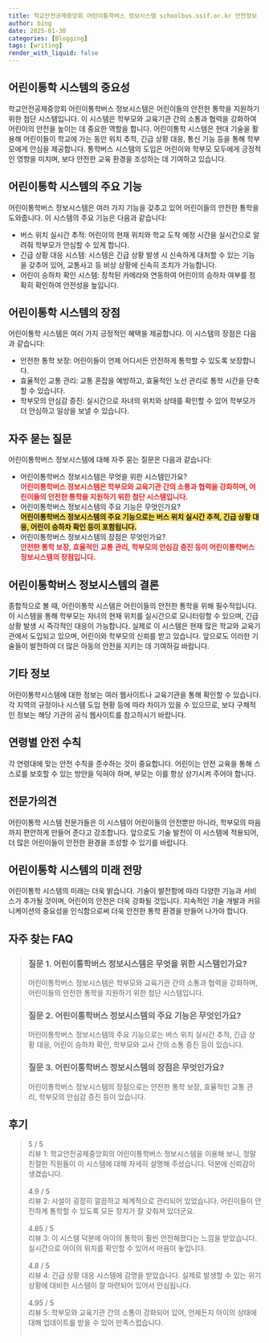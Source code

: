 ```yaml
---
title: 학교안전공제중앙회 어린이통학버스 정보시스템 schoolbus.ssif.or.kr 안전정보
author: bing
date: 2025-01-30
categories: [Blogging]
tags: [writing]
render_with_liquid: false
---
```



<h2 id='어린이통학시스템의중요성'>어린이통학 시스템의 중요성</h2>

<p>학교안전공제중앙회 어린이통학버스 정보시스템은 어린이들의 안전한 통학을 지원하기 위한 첨단 시스템입니다. 이 시스템은 학부모와 교육기관 간의 소통과 협력을 강화하여 어린이의 안전을 높이는 데 중요한 역할을 합니다. 어린이통학 시스템은 현대 기술을 활용해 어린이들이 학교에 가는 동안 위치 추적, 긴급 상황 대응, 통신 기능 등을 통해 학부모에게 안심을 제공합니다. 통학버스 시스템의 도입은 어린이와 학부모 모두에게 긍정적인 영향을 미치며, 보다 안전한 교육 환경을 조성하는 데 기여하고 있습니다.</p>

<h2 id='주요기능'>어린이통학 시스템의 주요 기능</h2>

<p>어린이통학버스 정보시스템은 여러 가지 기능을 갖추고 있어 어린이들의 안전한 통학을 도와줍니다. 이 시스템의 주요 기능은 다음과 같습니다:</p>

<ul>
    <li>버스 위치 실시간 추적: 어린이의 현재 위치와 학교 도착 예정 시간을 실시간으로 알려줘 학부모가 안심할 수 있게 합니다.</li>
    <li>긴급 상황 대응 시스템: 시스템은 긴급 상황 발생 시 신속하게 대처할 수 있는 기능을 갖추어 있어, 교통사고 등 비상 상황에 신속히 조치가 가능합니다.</li>
    <li>어린이 승하차 확인 시스템: 장착된 카메라와 연동하여 어린이의 승하차 여부를 정확히 확인하여 안전성을 높입니다.</li>
</ul>

<h2 id='장점'>어린이통학 시스템의 장점</h2>

<p>어린이통학 시스템은 여러 가지 긍정적인 혜택을 제공합니다. 이 시스템의 장점은 다음과 같습니다:</p>

<ul>
    <li>안전한 통학 보장: 어린이들이 언제 어디서든 안전하게 통학할 수 있도록 보장합니다.</li>
    <li>효율적인 교통 관리: 교통 혼잡을 예방하고, 효율적인 노선 관리로 통학 시간을 단축할 수 있습니다.</li>
    <li>학부모의 안심감 증진: 실시간으로 자녀의 위치와 상태를 확인할 수 있어 학부모가 더 안심하고 일상을 보낼 수 있습니다.</li>
</ul>

<h2 id='자주묻는질문'>자주 묻는 질문</h2>

<p>어린이통학버스 정보시스템에 대해 자주 묻는 질문은 다음과 같습니다:</p>

<ul>
    <li>어린이통학버스 정보시스템은 무엇을 위한 시스템인가요?<br><b><span style="color: #ee2323;">어린이통학버스 정보시스템은 학부모와 교육기관 간의 소통과 협력을 강화하며, 어린이들의 안전한 통학을 지원하기 위한 첨단 시스템입니다.</span></b></li>
    <li>어린이통학버스 정보시스템의 주요 기능은 무엇인가요?<br><b><span style="background-color: #ffe066;">어린이통학버스 정보시스템의 주요 기능으로는 버스 위치 실시간 추적, 긴급 상황 대응, 어린이 승하차 확인 등이 포함됩니다.</span></b></li>
    <li>어린이통학버스 정보시스템의 장점은 무엇인가요?<br><b><span style="color: #ee2323;">안전한 통학 보장, 효율적인 교통 관리, 학부모의 안심감 증진 등이 어린이통학버스 정보시스템의 장점입니다.</span></b></li>
</ul>

<h2 id='결론'>어린이통학버스 정보시스템의 결론</h2>

<p>종합적으로 볼 때, 어린이통학 시스템은 어린이들의 안전한 통학을 위해 필수적입니다. 이 시스템을 통해 학부모는 자녀의 현재 위치를 실시간으로 모니터링할 수 있으며, 긴급 상황 발생 시 즉각적인 대응이 가능합니다. 실제로 이 시스템은 현재 많은 학교와 교육기관에서 도입되고 있으며, 어린이와 학부모의 신뢰를 받고 있습니다. 앞으로도 이러한 기술들이 발전하여 더 많은 아동의 안전을 지키는 데 기여하길 바랍니다.</p>

<h2 id='기타정보'>기타 정보</h2>

<p>어린이통학시스템에 대한 정보는 여러 웹사이트나 교육기관을 통해 확인할 수 있습니다. 각 지역의 규정이나 시스템 도입 현황 등에 따라 차이가 있을 수 있으므로, 보다 구체적인 정보는 해당 기관의 공식 웹사이트를 참고하시기 바랍니다.</p>

<h2 id='연령별안전수칙'>연령별 안전 수칙</h2>

<p>각 연령대에 맞는 안전 수칙을 준수하는 것이 중요합니다. 어린이는 안전 교육을 통해 스스로를 보호할 수 있는 방안을 익혀야 하며, 부모는 이를 항상 상기시켜 주어야 합니다.</p>

<h2 id='전문가의견'>전문가의견</h2>

<p>어린이통학 시스템 전문가들은 이 시스템이 어린이들의 안전뿐만 아니라, 학부모의 마음까지 편안하게 만들어 준다고 강조합니다. 앞으로도 기술 발전이 이 시스템에 적용되어, 더 많은 어린이들이 안전한 환경을 조성할 수 있기를 바랍니다.</p>

<h2 id='미래전망'>어린이통학 시스템의 미래 전망</h2>

<p>어린이통학 시스템의 미래는 더욱 밝습니다. 기술이 발전함에 따라 다양한 기능과 서비스가 추가될 것이며, 어린이의 안전은 더욱 강화될 것입니다. 지속적인 기술 개발과 커뮤니케이션의 중요성을 인식함으로써 더욱 안전한 통학 환경을 만들어 나가야 합니다.</p>


<h2 id='자주_찾는_FAQ'>자주 찾는 FAQ</h2>
<div itemscope="" itemtype="https://schema.org/FAQPage"> 
<blockquote> 
<div itemscope="" itemprop="mainEntity" itemtype="https://schema.org/Question"> 
<h3 itemprop="name">질문 1. 어린이통학버스 정보시스템은 무엇을 위한 시스템인가요?</h3> 
<div itemscope="" itemprop="acceptedAnswer" itemtype="https://schema.org/Answer"> 
<span itemprop="text"> 
<p>어린이통학버스 정보시스템은 학부모와 교육기관 간의 소통과 협력을 강화하며, 어린이들의 안전한 통학을 지원하기 위한 첨단 시스템입니다.</p> 
</span> 
</div> 
</div> 

<div itemscope="" itemprop="mainEntity" itemtype="https://schema.org/Question"> 
<h3 itemprop="name">질문 2. 어린이통학버스 정보시스템의 주요 기능은 무엇인가요?</h3> 
<div itemscope="" itemprop="acceptedAnswer" itemtype="https://schema.org/Answer"> 
<span itemprop="text"> 
<p>어린이통학버스 정보시스템의 주요 기능으로는 버스 위치 실시간 추적, 긴급 상황 대응, 어린이 승하차 확인, 학부모와 교사 간의 소통 증진 등이 있습니다.</p> 
</span> 
</div> 
</div> 

<div itemscope="" itemprop="mainEntity" itemtype="https://schema.org/Question"> 
<h3 itemprop="name">질문 3. 어린이통학버스 정보시스템의 장점은 무엇인가요?</h3> 
<div itemscope="" itemprop="acceptedAnswer" itemtype="https://schema.org/Answer"> 
<span itemprop="text"> 
<p>어린이통학버스 정보시스템의 장점으로는 안전한 통학 보장, 효율적인 교통 관리, 학부모의 안심감 증진 등이 있습니다.</p> 
</span> 
</div> 
</div> 
</blockquote> 
</div>
<h2 id='후기'>후기</h2>
<div itemscope itemtype="https://schema.org/Product">
  <blockquote>
  <div itemprop="review" itemscope itemtype="https://schema.org/Review">
      <div itemprop="reviewRating" itemscope itemtype="https://schema.org/Rating"> <span itemprop="ratingValue">5</span> / <span itemprop="bestRating">5</span> </div>
      <span itemprop="reviewBody">리뷰 1: 학교안전공제중앙회의 어린이통학버스 정보시스템을 이용해 보니, 정말 친절한 직원들이 이 시스템에 대해 자세히 설명해 주셨습니다. 덕분에 신뢰감이 생겼습니다.</span>
  </div>
  <br>
  <div itemprop="review" itemscope itemtype="https://schema.org/Review">
      <div itemprop="reviewRating" itemscope itemtype="https://schema.org/Rating"> <span itemprop="ratingValue">4.9</span> / <span itemprop="bestRating">5</span> </div>
      <span itemprop="reviewBody">리뷰 2: 시설이 굉장히 깔끔하고 체계적으로 관리되어 있었습니다. 어린이들이 안전하게 통학할 수 있도록 모든 장치가 잘 갖춰져 있더군요.</span>
  </div>
  <br>
  <div itemprop="review" itemscope itemtype="https://schema.org/Review">
      <div itemprop="reviewRating" itemscope itemtype="https://schema.org/Rating"> <span itemprop="ratingValue">4.85</span> / <span itemprop="bestRating">5</span> </div>
      <span itemprop="reviewBody">리뷰 3: 이 시스템 덕분에 아이의 통학이 훨씬 안전해졌다는 느낌을 받았습니다. 실시간으로 아이의 위치를 확인할 수 있어서 마음이 놓입니다.</span>
  </div>
  <br>
  <div itemprop="review" itemscope itemtype="https://schema.org/Review">
      <div itemprop="reviewRating" itemscope itemtype="https://schema.org/Rating"> <span itemprop="ratingValue">4.8</span> / <span itemprop="bestRating">5</span> </div>
      <span itemprop="reviewBody">리뷰 4: 긴급 상황 대응 시스템에 감명을 받았습니다. 실제로 발생할 수 있는 위기 상황에 대비한 시스템이 잘 마련되어 있어서 안심됩니다.</span>
  </div>
  <br>
  <div itemprop="review" itemscope itemtype="https://schema.org/Review">
      <div itemprop="reviewRating" itemscope itemtype="https://schema.org/Rating"> <span itemprop="ratingValue">4.95</span> / <span itemprop="bestRating">5</span> </div>
      <span itemprop="reviewBody">리뷰 5: 학부모와 교육기관 간의 소통이 강화되어 있어, 언제든지 아이의 상태에 대해 업데이트를 받을 수 있어 만족스럽습니다.</span>
  </div>
  <br>
  </blockquote>
</div>
